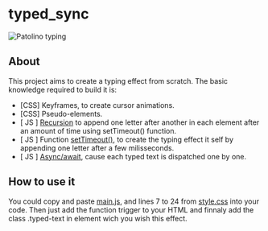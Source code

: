 # typed\_sync

![Patolino typing](https://i.giphy.com/media/48zjXYRwBg5IQ/giphy.webp)


## About

This project aims to create a typing effect from scratch. The basic knowledge 
required to build it is:
- [CSS] Keyframes, to create cursor animations.
- [CSS] Pseudo-elements.
- [ JS ] [Recursion](https://en.wikipedia.org/wiki/Recursion_(computer_science)) to append one letter after another in each element after an amount of time using setTimeout() function.
- [ JS ] Function [setTimeout()](https://developer.mozilla.org/en-US/docs/Web/API/setTimeout), to create the typing effect it self by appending one letter after a few milisseconds.
- [ JS ] [Async/await](https://developer.mozilla.org/en-US/docs/Web/JavaScript/Reference/Statements/async_function), cause each typed text is dispatched one by one.


## How to use it

You could copy and paste [main.js](main.js), and lines 7 to 24 from
[style.css](style.css) into your code.
Then just add the function trigger to your HTML and finnaly add the class
.typed-text in element wich you wish this effect.